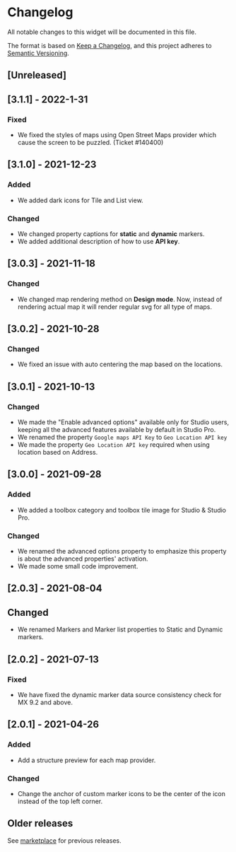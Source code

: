 # Changelog

All notable changes to this widget will be documented in this file.

The format is based on [Keep a Changelog](https://keepachangelog.com/en/1.0.0/), and this project adheres to [Semantic Versioning](https://semver.org/spec/v2.0.0.html).

## [Unreleased]

## [3.1.1] - 2022-1-31

### Fixed

-   We fixed the styles of maps using Open Street Maps provider which cause the screen to be puzzled. (Ticket #140400)

## [3.1.0] - 2021-12-23

### Added

-   We added dark icons for Tile and List view.

### Changed

-   We changed property captions for **static** and **dynamic** markers.
-   We added additional description of how to use **API key**.

## [3.0.3] - 2021-11-18

### Changed

-   We changed map rendering method on **Design mode**. Now, instead of rendering actual map it will render regular svg for all type of maps.

## [3.0.2] - 2021-10-28

### Changed

-   We fixed an issue with auto centering the map based on the locations.

## [3.0.1] - 2021-10-13

### Changed

-   We made the "Enable advanced options" available only for Studio users, keeping all the advanced features available by default in Studio Pro.
-   We renamed the property `Google maps API Key` to `Geo Location API key`
-   We made the property `Geo Location API key` required when using location based on Address.

## [3.0.0] - 2021-09-28

### Added

-   We added a toolbox category and toolbox tile image for Studio & Studio Pro.

### Changed

-   We renamed the advanced options property to emphasize this property is about the advanced properties' activation.
-   We made some small code improvement.

## [2.0.3] - 2021-08-04

## Changed

-   We renamed Markers and Marker list properties to Static and Dynamic markers.

## [2.0.2] - 2021-07-13

### Fixed

-   We have fixed the dynamic marker data source consistency check for MX 9.2 and above.

## [2.0.1] - 2021-04-26

### Added

-   Add a structure preview for each map provider.

### Changed

-   Change the anchor of custom marker icons to be the center of the icon instead of the top left corner.

## Older releases

See [marketplace](https://marketplace.mendix.com/link/component/108261) for previous releases.
